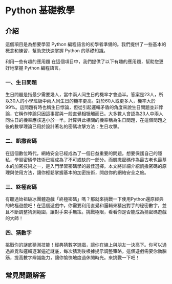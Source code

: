 # Python 基礎教學
## 介紹
這個項目是為想要學習 Python 編程語言的初學者準備的。我們提供了一些基本的概念和練習，幫助您快速掌握 Python 的基礎知識。

利用一些有趣的應用題
在這個項目中，我們提供了以下有趣的應用題，幫助您更好地掌握 Python 編程語言。

### 一、生日問題
生日問題是指最少需要幾人，當中兩人同生日的機率才會過半。答案是23人，所以30人的小學班級中兩人同生日的機率更高。對於60人或更多人，機率大於99%。這問題有時也稱生日悖論，但從引起邏輯矛盾的角度來說生日問題並非悖論，它稱作悖論只因這事實與一般直覺相牴觸而已。大多數人會認為23人中兩人同生日的機率應該遠小於一半。計算與此相關的機率稱為生日問題，在這個問題之後的數學理論已用於設計著名的密碼攻擊方法：生日攻擊。


### 二、凱撒密碼
在這個數位時代，網絡安全已經成為了一個日益重要的問題。想要保護自己的隱私，學習密碼學技術已經成為了不可或缺的一部分。而凱撒密碼作為最古老也最基本的加密技術之一，是入門學習密碼學的最佳選擇。本文將詳細介紹凱撒密碼的原理與使用方法，讓你輕鬆掌握基本的加密技術，開啟你的網絡安全之旅。

### 三、終極密碼
有聽過始祖破冰團體遊戲「終極密碼」嗎？那就來挑戰一下使用Python還原經典的終極遊戲吧！在這個遊戲中，你需要利用直覺和邏輯來猜出對手的秘密數字，並且不斷調整猜測範圍，讓對手束手無策。挑戰極限，看看你是否能成為猜密碼遊戲的大師！

### 四、猜數字
挑戰你的謎底猜測技能！經典猜數字遊戲，讓你在線上與朋友一決高下。你可以通過直覺和邏輯逐漸逼近謎底，每次猜測後根據提示調整策略。這個遊戲需要你動腦筋，提高數字辨識能力，讓你愉快地度過休閒時光。來挑戰一下吧！

## 常見問題解答

